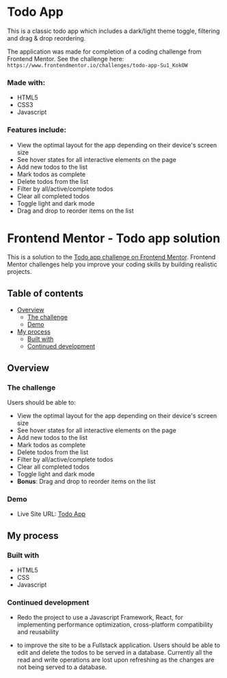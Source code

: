 # Todo App

This is a classic todo app which includes a dark/light theme toggle, filtering and drag &amp; drop reordering.

The application was made for completion of a coding challenge from Frontend Mentor. See the challenge here: `https://www.frontendmentor.io/challenges/todo-app-Su1_KokOW`

### Made with:

- HTML5
- CSS3
- Javascript

### Features include:

- View the optimal layout for the app depending on their device's screen size
- See hover states for all interactive elements on the page
- Add new todos to the list
- Mark todos as complete
- Delete todos from the list
- Filter by all/active/complete todos
- Clear all completed todos
- Toggle light and dark mode
- Drag and drop to reorder items on the list

# Frontend Mentor - Todo app solution

This is a solution to the [Todo app challenge on Frontend Mentor](https://www.frontendmentor.io/challenges/todo-app-Su1_KokOW). Frontend Mentor challenges help you improve your coding skills by building realistic projects.

## Table of contents

- [Overview](#overview)
  - [The challenge](#the-challenge)
  - [Demo](#demo)
- [My process](#my-process)
  - [Built with](#built-with)
  - [Continued development](#continued-development)

## Overview

### The challenge

Users should be able to:

- View the optimal layout for the app depending on their device's screen size
- See hover states for all interactive elements on the page
- Add new todos to the list
- Mark todos as complete
- Delete todos from the list
- Filter by all/active/complete todos
- Clear all completed todos
- Toggle light and dark mode
- **Bonus**: Drag and drop to reorder items on the list

### Demo

- Live Site URL: [Todo App](https://frez-fall.github.io/todo-app/)

## My process

### Built with

- HTML5
- CSS
- Javascript

### Continued development

- Redo the project to use a Javascript Framework, React, for implementing performance optimization, cross-platform compatibility and reusability

- to improve the site to be a Fullstack application. Users should be able to edit and delete the todos to be served in a database. Currently all the read and write operations are lost upon refreshing as the changes are not being served to a database.
